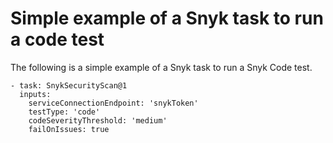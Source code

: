 # Simple example of a Snyk task to run a code test

The following is a simple example of a Snyk task to run a Snyk Code test.

```
- task: SnykSecurityScan@1
  inputs:
    serviceConnectionEndpoint: 'snykToken'
    testType: 'code'
    codeSeverityThreshold: 'medium'
    failOnIssues: true
```
